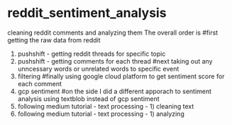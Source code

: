 # reddit_sentiment_analysis
cleaning reddit comments and analyzing them
The overall order is 
#first getting the raw data from reddit
1. pushshift - getting reddit threads for specific topic
2. pushshift - getting comments for each thread
#next taking out any unncessary words or unrelated words to specific event
3. filtering
#finally using google cloud platform to get sentiment score for each comment
4. gcp sentiment
#on the side I did a different apporach to sentiment analysis using textblob instead of gcp sentiment
5. following medium tutorial - text processing - 1) cleaning text
6. following medium tutorial - text processing - 1) analyzing


